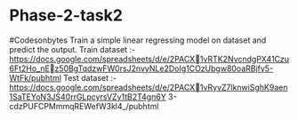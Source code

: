 # Phase-2-task2
#Codesonbytes
Train a simple linear regressing model on dataset and predict the output.
Train dataset :- https://docs.google.com/spreadsheets/d/e/2PACX1vRTK2NvcndgPX41Czu6Ft2Ho_nEz50BgTqdzwFW0rsJ2nvyNLe2DoIg1COzUbgw80oaRBjfy5-WtFk/pubhtml
Test dataset :- https://docs.google.com/spreadsheets/d/e/2PACX1vRyvZ7lknwiSghK9aen1SaTEYoN3JS40rrGLpcyrsVZy1tB2T4gn6Y 3-cdzPUFCPMmmqREWefW3kl4_/pubhtml

